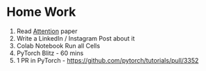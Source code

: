 # Home Work

1. Read [Attention](https://arxiv.org/pdf/1706.03762) paper
2. Write a LinkedIn / Instagram Post about it
3. Colab Notebook Run all Cells
4. PyTorch Blitz - 60 mins
5. 1 PR in PyTorch - https://github.com/pytorch/tutorials/pull/3352